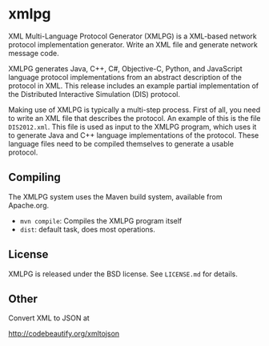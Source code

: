 # xmlpg

XML Multi-Language Protocol Generator (XMLPG) is a XML-based network protocol implementation generator. Write an XML file and generate network message code.

XMLPG generates Java, C++, C#, Objective-C, Python, and JavaScript language protocol implementations from an abstract description of the protocol in XML. This release includes an example partial implementation of the Distributed Interactive Simulation (DIS) protocol.

Making use of XMLPG is typically a multi-step process. First of all, you need to write an XML file that describes the protocol. An example of this is the file `DIS2012.xml`. This file is used as input to the XMLPG program, which uses it to generate Java and C++ language implementations of the protocol. These language files need to be compiled themselves to generate a usable protocol.

## Compiling

The XMLPG system uses the Maven build system, available from Apache.org.

* `mvn compile`: Compiles the XMLPG program itself
* `dist`: default task, does most operations.

## License

XMLPG is released under the BSD license. See `LICENSE.md` for details. 

## Other

Convert XML to JSON at

http://codebeautify.org/xmltojson


